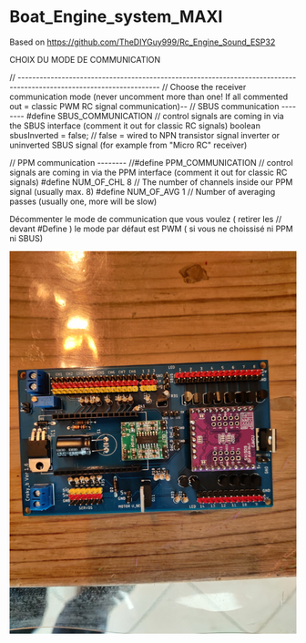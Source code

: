 # Boat_Engine_system_MAXI

Based on https://github.com/TheDIYGuy999/Rc_Engine_Sound_ESP32

CHOIX DU MODE DE COMMUNICATION 

// ---------------------------------------------------------------------------------------------------------------------
// Choose the receiver communication mode (never uncomment more than one! If all commented out = classic PWM RC signal communication)--
// SBUS communication --------
#define SBUS_COMMUNICATION // control signals are coming in via the SBUS interface (comment it out for classic RC signals)
boolean sbusInverted = false; // false = wired to NPN transistor signal inverter or uninverted SBUS signal (for example from "Micro RC" receiver)

// PPM communication --------
//#define PPM_COMMUNICATION // control signals are coming in via the PPM interface (comment it out for classic RC signals)
#define NUM_OF_CHL 8          // The number of channels inside our PPM signal (usually max. 8)
#define NUM_OF_AVG 1          // Number of averaging passes (usually one, more will be slow)

Décommenter le mode de communication que vous voulez ( retirer les // devant #Define ) 
le mode par défaut est PWM ( si vous ne choissisé ni PPM ni SBUS) 

![](https://github.com/croky-b/Boat_Engine_system_MAXI/blob/main/IMG_20201025_121146.jpg)
